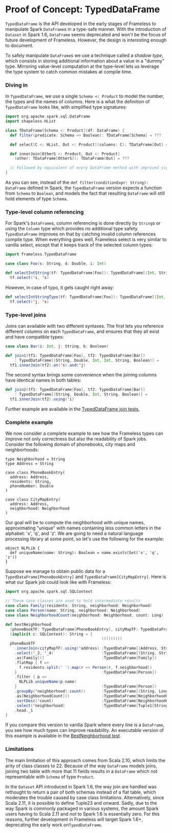 # Proof of Concept: TypedDataFrame

`TypedDataFrame` is the API developed in the early stages of Frameless to manipulate Spark `DataFrame`s in a type-safe manner. With the introduction of `Dataset` in Spark 1.6, `DataFrame` seems deprecated and won't be the focus of future development of Frameless. However, the design is interesting enough to document.

To safely manipulate `DataFrame`s we use a technique called a *shadow type*, which consists in storing additional information about a value in a "dummy" type. Mirroring value-level computation at the type-level lets us leverage the type system to catch common mistakes at compile time.

### Diving in

In `TypedDataFrame`, we use a single `Schema <: Product` to model the number, the types and the names of columns. Here is a what the definition of `TypedDataFrame` looks like, with simplified type signatures:

```scala
import org.apache.spark.sql.DataFrame
import shapeless.HList

class TDataFrame[Schema <: Product](df: DataFrame) {
  def filter(predicate: Schema => Boolean): TDataFrame[Schema] = ???

  def select[C <: HList, Out <: Product](columns: C): TDataFrame[Out] = ???

  def innerJoin[OtherS <: Product, Out <: Product]
    (other: TDataFrame[OtherS]): TDataFrame[Out] = ???

  // Followed by equivalent of every DataFrame method with improved signature
}
```

As you can see, instead of the `def filter(conditionExpr: String): DataFrame` defined in Spark, the `TypedDataFrame` version expects a function from `Schema` to `Boolean`, and models the fact that resulting `DataFrame` will still hold elements of type `Schema`.

### Type-level column referencing

For Spark's `DataFrame`s, column referencing is done directly by `String`s or using the `Column` type which provides no additional type safety. `TypedDataFrame` improves on that by catching invalid column references compile type. When everything goes well, Frameless select is very similar to vanilla select, except that it keeps track of the selected column types:

```scala
import frameless.TypedDataFrame

case class Foo(s: String, d: Double, i: Int)

def selectIntString(tf: TypedDataFrame[Foo]): TypedDataFrame[(Int, String)] =
  tf.select('i, 's)
```

However, in case of typo, it gets caught right away:

```scala
def selectIntStringTypo(tf: TypedDataFrame[Foo]): TypedDataFrame[(Int, String)] =
  tf.select('j, 's)
```

### Type-level joins

Joins can available with two different syntaxes. The first lets you reference different columns on each `TypedDataFrame`, and ensures that they all exist and have compatible types:

```scala
case class Bar(i: Int, j: String, b: Boolean)

def join1(tf1: TypedDataFrame[Foo], tf2: TypedDataFrame[Bar])
    : TypedDataFrame[(String, Double, Int, Int, String, Boolean)] =
  tf1.innerJoin(tf2).on('s).and('j)
```

The second syntax brings some convenience when the joining columns have identical names in both tables:

```scala
def join2(tf1: TypedDataFrame[Foo], tf2: TypedDataFrame[Bar])
    : TypedDataFrame[(String, Double, Int, String, Boolean)] =
  tf1.innerJoin(tf2).using('i)
```

Further example are available in the [TypedDataFrame join tests.](../dataframe/src/test/scala/JoinTests.scala)

### Complete example

We now consider a complete example to see how the Frameless types can improve not only correctness but also the readability of Spark jobs. Consider the following domain of phonebooks, city maps and neighborhoods:

```tut:silent
type Neighborhood = String
type Address = String

case class PhoneBookEntry(
  address: Address,
  residents: String,
  phoneNumber: Double
)

case class CityMapEntry(
  address: Address,
  neighborhood: Neighborhood
)
```

Our goal will be to compute the neighborhood with unique names, approximating "unique" with names containing less common
letters in the alphabet: 'x', 'q', and 'z'. We are going to need a natural language processing library at some point, so
let's use the following for the example:

```tut:silent
object NLPLib {
  def uniqueName(name: String): Boolean = name.exists(Set('x', 'q', 'z'))
}
```

Suppose we manage to obtain public data for a `TypedDataFrame[PhoneBookEntry]` and `TypedDataFrame[CityMapEntry]`. Here is what our Spark job could look like with Frameless:

```scala
import org.apache.spark.sql.SQLContext

// These case classes are used to hold intermediate results
case class Family(residents: String, neighborhood: Neighborhood)
case class Person(name: String, neighborhood: Neighborhood)
case class NeighborhoodCount(neighborhood: Neighborhood, count: Long)

def bestNeighborhood
  (phoneBookTF: TypedDataFrame[PhoneBookEntry], cityMapTF: TypedDataFrame[CityMapEntry])
  (implicit c: SQLContext): String = {
                                          (((((((((
  phoneBookTF
    .innerJoin(cityMapTF).using('address) :TypedDataFrame[(Address, String, Double, String)])
    .select('_2, '_4)                     :TypedDataFrame[(String, String)])
    .as[Family]()                         :TypedDataFrame[Family])
    .flatMap { f =>
      f.residents.split(' ').map(r => Person(r, f.neighborhood))
    }                                     :TypedDataFrame[Person])
    .filter { p =>
      NLPLib.uniqueName(p.name)
    }                                     :TypedDataFrame[Person])
    .groupBy('neighborhood).count()       :TypedDataFrame[(String, Long)])
    .as[NeighborhoodCount]()              :TypedDataFrame[NeighborhoodCount])
    .sortDesc('count)                     :TypedDataFrame[NeighborhoodCount])
    .select('neighborhood)                :TypedDataFrame[Tuple1[String]])
    .head._1
}
```

If you compare this version to vanilla Spark where every line is a `DataFrame`, you see how much types can improve readability. An executable version of this example is available in the [BestNeighborhood test](../dataframe/src/test/scala/BestNeighborhood.scala).

### Limitations

The main limitation of this approach comes from Scala 2.10, which limits the arity of class classes to 22. Because of the way `DataFrame` models joins, joining two table with more that 11 fields results in a `DataFrame` which not representable with `Schema` of type `Product`.

In the `Dataset` API introduced in Spark 1.6, the way join are handled was rethought to return a pair of both schemas instead of a flat table, which moderates the trouble caused by case class limitations. Alternatively, since Scala 2.11, it is possible to define Tuple23 and onward. Sadly, due to the way Spark is commonly packaged in various systems, the amount Spark users having to Scala 2.11 and *not* to Spark 1.6 is essentially zero. For this reasons, further development in Frameless will target Spark 1.6+, deprecating the early work on`TypedDataFrame`.
